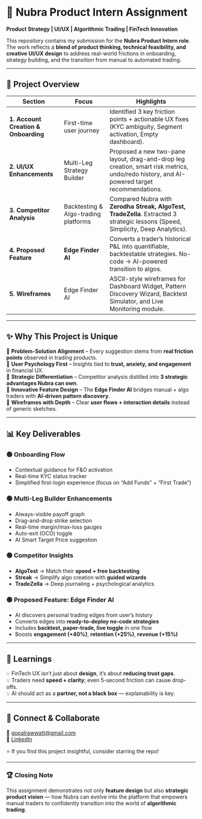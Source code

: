 # 🚀 Nubra Product Intern Assignment  

**Product Strategy | UI/UX | Algorithmic Trading | FinTech Innovation**  

This repository contains my submission for the **Nubra Product Intern role**.  
The work reflects a **blend of product thinking, technical feasibility, and creative UI/UX design** to address real-world frictions in onboarding, strategy building, and the transition from manual to automated trading.  

---

## 📂 Project Overview  

| Section | Focus | Highlights |
|---------|-------|------------|
| **1. Account Creation & Onboarding** | First-time user journey | Identified 3 key friction points + actionable UX fixes (KYC ambiguity, Segment activation, Empty dashboard). |
| **2. UI/UX Enhancements** | Multi-Leg Strategy Builder | Proposed a new two-pane layout, drag-and-drop leg creation, smart risk metrics, undo/redo history, and AI-powered target recommendations. |
| **3. Competitor Analysis** | Backtesting & Algo-trading platforms | Compared Nubra with **Zerodha Streak, AlgoTest, TradeZella**. Extracted 3 strategic lessons (Speed, Simplicity, Deep Analytics). |
| **4. Proposed Feature** | **Edge Finder AI** | Converts a trader’s historical P&L into quantifiable, backtestable strategies. No-code → AI-powered transition to algos. |
| **5. Wireframes** | Edge Finder AI | ASCII-style wireframes for Dashboard Widget, Pattern Discovery Wizard, Backtest Simulator, and Live Monitoring module. |

---

## ✨ Why This Project is Unique  

🔹 **Problem-Solution Alignment** – Every suggestion stems from **real friction points** observed in trading products.  
🔹 **User Psychology First** – Insights tied to **trust, anxiety, and engagement** in financial UX.  
🔹 **Strategic Differentiation** – Competitor analysis distilled into **3 strategic advantages Nubra can own**.  
🔹 **Innovative Feature Design** – The **Edge Finder AI** bridges manual + algo traders with **AI-driven pattern discovery**.  
🔹 **Wireframes with Depth** – Clear **user flows + interaction details** instead of generic sketches.  

---

## 📊 Key Deliverables  

### 🟢 Onboarding Flow  
- Contextual guidance for F&O activation  
- Real-time KYC status tracker  
- Simplified first-login experience (focus on “Add Funds” + “First Trade”)  

### 🟢 Multi-Leg Builder Enhancements  
- Always-visible payoff graph  
- Drag-and-drop strike selection  
- Real-time margin/max-loss gauges  
- Auto-exit (OCO) toggle  
- AI Smart Target Price suggestion  

### 🟢 Competitor Insights  
- **AlgoTest** → Match their **speed + free backtesting**  
- **Streak** → Simplify algo creation with **guided wizards**  
- **TradeZella** → Deep journaling + psychological analytics  

### 🟢 Proposed Feature: **Edge Finder AI**  
- AI discovers personal trading edges from user’s history  
- Converts edges into **ready-to-deploy no-code strategies**  
- Includes **backtest, paper-trade, live toggle** in one flow  
- Boosts **engagement (+40%)**, **retention (+25%)**, **revenue (+15%)**  

---

## 📌 Learnings  

💡 FinTech UX isn’t just about **design**, it’s about **reducing trust gaps**.  
💡 Traders need **speed + clarity**; even 5-second friction can cause drop-offs.  
💡 AI should act as a **partner, not a black box** — explainability is key.  

---

## 🤝 Connect & Collaborate  

📧 gopalrawwatt@gmail.com  
💼 [LinkedIn]([https://www.linkedin.com/](https://www.linkedin.com/in/gopalrawat/))

⭐ If you find this project insightful, consider starring the repo!  

---

### 🏆 Closing Note  
This assignment demonstrates not only **feature design** but also **strategic product vision** — how Nubra can evolve into the platform that empowers manual traders to confidently transition into the world of **algorithmic trading**.  
